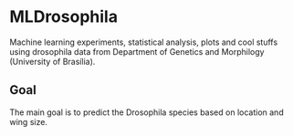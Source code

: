 # MLDrosophila

Machine learning experiments, statistical analysis, plots and cool stuffs using drosophila data from Department of Genetics and Morphilogy (University of Brasília). 

## Goal

The main goal is to predict the Drosophila species based on location and wing size.